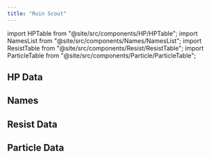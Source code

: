 ```yaml
---
title: "Ruin Scout"
---
```


import HPTable from "@site/src/components/HP/HPTable";
import NamesList from "@site/src/components/Names/NamesList";
import ResistTable from "@site/src/components/Resist/ResistTable";
import ParticleTable from "@site/src/components/Particle/ParticleTable";

## HP Data

<HPTable item_key="ruinscout" data_src="enemy" />

## Names

<NamesList item_key="ruinscout" data_src="enemy" />

## Resist Data

<ResistTable item_key="ruinscout" data_src="enemy" />

## Particle Data

<ParticleTable item_key="ruinscout" data_src="enemy" />